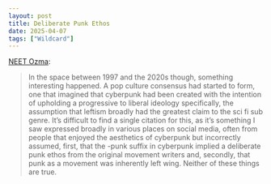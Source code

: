 ```yaml
---
layout: post
title: Deliberate Punk Ethos
date: 2025-04-07
tags: ["Wildcard"]
---
```


[NEET Ozma](https://neetozma.wordpress.com/2025/02/05/what-ties-an-oil-refinery-a-hurricane-and-the-father-of-cyberpunk-together-norcos-southern-gothic-sci-fi/):

> In the space between 1997 and the 2020s though, something interesting happened. A pop culture consensus had started to form, one that imagined that cyberpunk had been created with the intention of upholding a progressive to liberal ideology specifically, the assumption that leftism broadly had the greatest claim to the sci fi sub genre. It’s difficult to find a single citation for this, as it’s something I saw expressed broadly in various places on social media, often from people that enjoyed the aesthetics of cyberpunk but incorrectly assumed, first, that the -punk suffix in cyberpunk implied a deliberate punk ethos from the original movement writers and, secondly, that punk as a movement was inherently left wing. Neither of these things are true.
